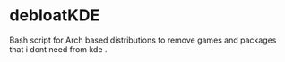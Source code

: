 # debloatKDE
Bash script for Arch based distributions to remove games and packages that i dont need from kde .
